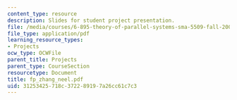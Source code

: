 ```yaml
---
content_type: resource
description: Slides for student project presentation.
file: /media/courses/6-895-theory-of-parallel-systems-sma-5509-fall-2003/31253425718c372289197a26cc61c7c3_fp_zhang_neel.pdf
file_type: application/pdf
learning_resource_types:
- Projects
ocw_type: OCWFile
parent_title: Projects
parent_type: CourseSection
resourcetype: Document
title: fp_zhang_neel.pdf
uid: 31253425-718c-3722-8919-7a26cc61c7c3
---
```

